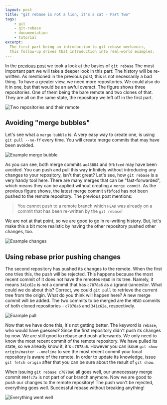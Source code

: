 ```yaml
---
layout: post
title: "git rebase is not a lion, it's a cat - Part Two"
tags:
    - git
    - git-rebase
    - documentation
    - tutorial
excerpt:
  The first part being an introduction to git rebase mechanics,
  this follow-up drives that introduction into real-world examples.
---
```


In the [previous post] we took a look at the basics of `git rebase`
The most important part we will take a deeper look in this part: The history will be re-written.
As mentioned in the previous post, this is not necessarily a bad thing.
To have a greater view, we need more repositories. We could also do it in one, but that would be an awful overact.
The figure shows three repositories. One of them being the bare remote and two clones of that.
They are all on the same state, the repository we left off in the first part.

![Two repositories and their remote](/images/2012/02/git-rebase-4.png "Two repositories and their remote")

## Avoiding "merge bubbles"

Let's see what a `merge bubble` is. A very easy way to create one, is using `git pull --no-ff` every time. You will create merge commits that may have been avoided.

![Example merge bubble](/images/2012/02/git-rebase-5.png "Example merge bubble")

As you can see, both merge commits `ae43884` and `9fbfced` may have been avoided. You can push and pull this way infinitely without introducing any changes to your repository, isn't that great?
Let's see, how `git rebase` is a very handy tool here.
There are many merges that can be "fast-forwarded", which means they can be applied without creating a `merge commit`.
As the previous figure shows, the latest merge commit `9fbfced` has not been pushed to the remote repository.
The previous post mentions:

> You cannot push to a remote branch which `HEAD` was already on a commit that has been re-written by the `git rebase`!

We are not at that point, so we are good to go in re-writing history.
But, let's make this a bit more realistic by having the other repository pushed other changes, too.

![Example changes](/images/2012/02/git-rebase-6.png "Example changes")

## Using rebase prior pushing changes

The second repository has pushed its changes to the remote. When the first one tries this, the push will be rejected.
This happens because the most recent commit of it does not have the remotes `HEAD` in its tree. Namely, it means `341c62e` is not a commit that has `c7878a6` as a (grand-)ancestor.
What could we do about this? Correct, we could `git pull` to retrieve the current tree from the origin. What do you think will happen here?
A new merge commit will be added. The two commits to be merged are the `HEAD` commits of both cloned repositories - `c7878a6` and `341c62e`, respectively.

![Example pull](/images/2012/02/git-rebase-6.2.png "Example pull")

Now that we have done this, it's not getting better. The keyword is `rebase`, who would have guessed?
Since the first repository didn't push its changes by now. We are still good to rebase and push afterwards.
We only need to know the most recent commit of the remote repository. We have pulled its state, so we already know it, it's `c7878a6`.
However you can issue `git show origin/master --oneline` to see the most recent commit your local repository is aware of the remote.
In order to update its knowledge, issue `git fetch origin` after that you can be sure about the result of `git show`.

When issuing `git rebase c7878a6` all goes well, our unnecessary merge commit `004fc7a` is not part of our branch anymore.
Now we are good to push our changes to the remote repository! The push won't be rejected, everything goes well. Successful rebase without breaking anything!

![Everything went well](/images/2012/02/git-rebase-7.png "Everything went well")

[previous post]: /2012/02/18/git-rebase-is-not-a-lion-it-is-a-cat-part-one.html
